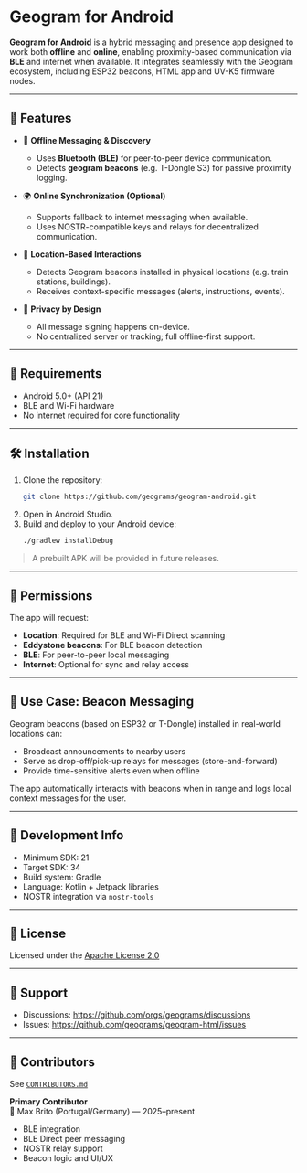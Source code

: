 # Geogram for Android

**Geogram for Android** is a hybrid messaging and presence app designed to work both **offline** and **online**, enabling proximity-based communication via **BLE** and internet when available. It integrates seamlessly with the Geogram ecosystem, including ESP32 beacons, HTML app and UV-K5 firmware nodes.

---

## 📱 Features

- 📶 **Offline Messaging & Discovery**
  - Uses **Bluetooth (BLE)** for peer-to-peer device communication.
  - Detects **geogram beacons** (e.g. T-Dongle S3) for passive proximity logging.

- 🌍 **Online Synchronization (Optional)**
  - Supports fallback to internet messaging when available.
  - Uses NOSTR-compatible keys and relays for decentralized communication.

- 🔔 **Location-Based Interactions**
  - Detects Geogram beacons installed in physical locations (e.g. train stations, buildings).
  - Receives context-specific messages (alerts, instructions, events).

- 🔐 **Privacy by Design**
  - All message signing happens on-device.
  - No centralized server or tracking; full offline-first support.

---

## 🧱 Requirements

- Android 5.0+ (API 21)
- BLE and Wi-Fi hardware
- No internet required for core functionality

---

## 🛠️ Installation

1. Clone the repository:
   ```bash
   git clone https://github.com/geograms/geogram-android.git
   ```
2. Open in Android Studio.
3. Build and deploy to your Android device:
   ```bash
   ./gradlew installDebug
   ```

> A prebuilt APK will be provided in future releases.

---

## 🔧 Permissions

The app will request:
- **Location**: Required for BLE and Wi-Fi Direct scanning
- **Eddystone beacons**: For BLE beacon detection
- **BLE**: For peer-to-peer local messaging
- **Internet**: Optional for sync and relay access

---

## 📡 Use Case: Beacon Messaging

Geogram beacons (based on ESP32 or T-Dongle) installed in real-world locations can:

- Broadcast announcements to nearby users
- Serve as drop-off/pick-up relays for messages (store-and-forward)
- Provide time-sensitive alerts even when offline

The app automatically interacts with beacons when in range and logs local context messages for the user.

---

## 🧪 Development Info

- Minimum SDK: 21
- Target SDK: 34
- Build system: Gradle
- Language: Kotlin + Jetpack libraries
- NOSTR integration via `nostr-tools`

---

## 📄 License

Licensed under the [Apache License 2.0](https://www.apache.org/licenses/LICENSE-2.0)

---

## 📣 Support

- Discussions: https://github.com/orgs/geograms/discussions  
- Issues: https://github.com/geograms/geogram-html/issues

---

## 🤝 Contributors

See [`CONTRIBUTORS.md`](https://github.com/geograms/geogram-html/blob/main/CONTRIBUTORS.md)

**Primary Contributor**  
👤 Max Brito (Portugal/Germany) — 2025–present  
- BLE integration  
- BLE Direct peer messaging  
- NOSTR relay support  
- Beacon logic and UI/UX
